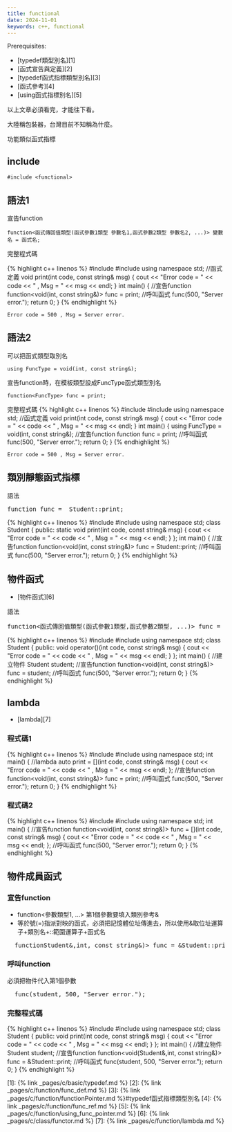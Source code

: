 ```yaml
---
title: functional
date: 2024-11-01
keywords: c++, functional
---
```

Prerequisites:

- [typedef類型別名][1]
- [函式宣告與定義][2]
- [typedef函式指標類型別名][3]
- [函式參考][4]
- [using函式指標別名][5]


以上文章必須看完，才能往下看。

大陸稱包裝器，台灣目前不知稱為什麼。

功能類似函式指標


## include

```
#include <functional>
```

## 語法1

宣告function

```
function<函式傳回值類型(函式參數1類型 參數名1,函式參數2類型 參數名2, ...)> 變數名 = 函式名;
```

完整程式碼

{% highlight c++ linenos %}
#include <iostream>
#include <functional>
using namespace std;
//函式定義
void print(int code, const string& msg) {
  cout << "Error code = " << code << " , Msg = " << msg << endl;
}
int main() {
  //宣告function
  function<void(int, const string&)> func = print;
  //呼叫函式
  func(500, "Server error.");
  return 0;
}
{% endhighlight %}

```
Error code = 500 , Msg = Server error.
```

## 語法2

可以把函式類型取別名

```
using FuncType = void(int, const string&);
```

宣告function時，在模板類型設成FuncType函式類型別名
```
function<FuncType> func = print;
```

完整程式碼
{% highlight c++ linenos %}
#include <iostream>
#include <functional>
using namespace std;
//函式定義
void print(int code, const string& msg) {
  cout << "Error code = " << code << " , Msg = " << msg << endl;
}
int main() {
  using FuncType = void(int, const string&);
  //宣告function
  function<FuncType> func = print;
  //呼叫函式
  func(500, "Server error.");
  return 0;
}
{% endhighlight %}

```
Error code = 500 , Msg = Server error.
```

## 類別靜態函式指標

語法
<pre>
function<void(int, const string&)> func =  <span class="markline">Student::</span>print;
</pre>


{% highlight c++ linenos %}
#include <iostream>
#include <functional>
using namespace std;
class Student {
public:
  static void print(int code, const string& msg) {
    cout << "Error code = " << code << " , Msg = " << msg << endl;
  }
};
int main() {
  //宣告function
  function<void(int, const string&)> func = Student::print;
  //呼叫函式
  func(500, "Server error.");
  return 0;
}
{% endhighlight %}

## 物件函式

- [物件函式][6]

語法
<pre>
function<函式傳回值類型(函式參數1類型,函式參數2類型, ...)> func =  <span class="markline">物件名</span>;
</pre>

{% highlight c++ linenos %}
#include <iostream>
#include <functional>
using namespace std;
class Student {
public:
  void operator()(int code, const string& msg) {
    cout << "Error code = " << code << " , Msg = " << msg << endl;
  }
};
int main() {
  //建立物件
  Student student;
  //宣告function
  function<void(int, const string&)> func = student;
  //呼叫函式
  func(500, "Server error.");
  return 0;
}
{% endhighlight %}

## lambda

- [lambda][7]

### 程式碼1
{% highlight c++ linenos %}
#include <iostream>
#include <functional>
using namespace std;
int main() {
  //lambda
  auto print = [](int code, const string& msg) {
    cout << "Error code = " << code << " , Msg = " << msg << endl;
  };
  //宣告function
  function<void(int, const string&)> func = print;
  //呼叫函式
  func(500, "Server error.");
  return 0;
}
{% endhighlight %}

### 程式碼2

{% highlight c++ linenos %}
#include <iostream>
#include <functional>
using namespace std;
int main() {
  //宣告function
  function<void(int, const string&)> func = [](int code, const string& msg) {
    cout << "Error code = " << code << " , Msg = " << msg << endl;
  };
  //呼叫函式
  func(500, "Server error.");
  return 0;
}
{% endhighlight %}

## 物件成員函式

### 宣告function

- function<參數類型1, ...> 第1個參數要填入類別參考&
- 等於號(=)指派對映的函式，必須把記憶體位址傳進去，所以使用&取位址運算子+類別名+::範圍運算子+函式名
<pre>
  function<void(<span class="markline">Student&</span>,int, const string&)> func = <span class="markline">&Student::</span>print;
</pre>

### 呼叫function

必須把物件代入第1個參數

<pre>
  func(<span class="markline">student</span>, 500, "Server error.");
</pre>

### 完整程式碼
{% highlight c++ linenos %}
#include <iostream>
#include <functional>
using namespace std;
class Student {
public:
  void print(int code, const string& msg) {
    cout << "Error code = " << code << " , Msg = " << msg << endl;
  }
};
int main() {
  //建立物件
  Student student;
  //宣告function
  function<void(Student&,int, const string&)> func = &Student::print;
  //呼叫函式
  func(student, 500, "Server error.");
  return 0;
}
{% endhighlight %}

[1]: {% link _pages/c/basic/typedef.md %}
[2]: {% link _pages/c/function/func_def.md %}
[3]: {% link _pages/c/function/functionPointer.md %}#typedef函式指標類型別名
[4]: {% link _pages/c/function/func_ref.md %}
[5]: {% link _pages/c/function/using_func_pointer.md %}
[6]: {% link _pages/c/class/functor.md %}
[7]: {% link _pages/c/function/lambda.md %}